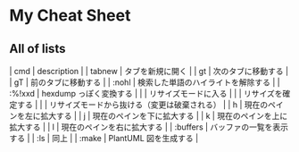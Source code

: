 # My Cheat Sheet

## All of lists

| cmd      | description                                  |
| tabnew   | タブを新規に開く                             |
| gt       | 次のタブに移動する                           |
| gT       | 前のタブに移動する                           |
| :nohl    | 検索した単語のハイライトを解除する           |
| :%!xxd   | hexdump っぽく変換する                       |
| <C-e>    | リサイズモードに入る                         |
| <Enter>  | リサイズを確定する                           |
| <Esc>    | リサイズモードから抜ける（変更は破棄される） |
| h        | 現在のペインを左に拡大する                   |
| j        | 現在のペインを下に拡大する                   |
| k        | 現在のペインを上に拡大する                   |
| l        | 現在のペインを右に拡大する                   |
| :buffers | バッファの一覧を表示する                     |
| :ls      | 同上                                         |
| :make    | PlantUML 図を生成する                        |

